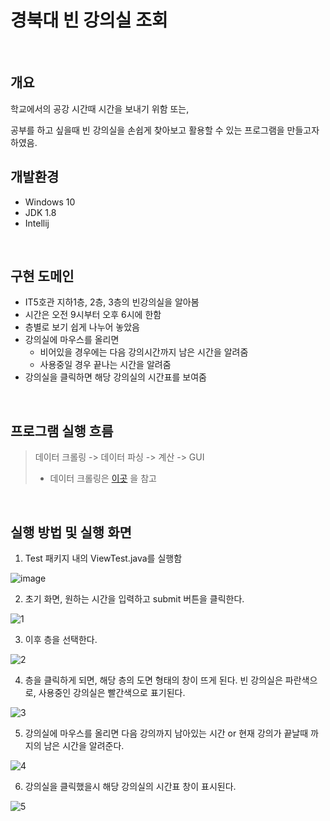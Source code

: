 
# 경북대 빈 강의실 조회
<br>

## 개요
학교에서의 공강 시간때 시간을 보내기 위함 또는, 

공부를 하고 싶을때 빈 강의실을 손쉽게 찾아보고 활용할 수 있는 프로그램을 만들고자 하였음.
<br>

## 개발환경

- Windows 10
- JDK 1.8
- Intellij
<br>

## 구현 도메인

- IT5호관 지하1층, 2층, 3층의 빈강의실을 알아봄
- 시간은 오전 9시부터 오후 6시에 한함
- 층별로 보기 쉽게 나누어 놓았음
- 강의실에 마우스를 올리면
    - 비어있을 경우에는 다음 강의시간까지 남은 시간을 알려줌
    - 사용중일 경우 끝나는 시간을 알려줌
- 강의실을 클릭하면 해당 강의실의 시간표를 보여줌
<br>

## 프로그램 실행 흐름

> 데이터 크롤링 -> 데이터 파싱 -> 계산 -> GUI 
> * 데이터 크롤링은 [이곳](https://github.com/whipbaek/Python-Crawling/tree/main) 을 참고
<br>

## 실행 방법 및 실행 화면

1. Test 패키지 내의 ViewTest.java를 실행함

![image](https://user-images.githubusercontent.com/75191916/172535197-d6d924a6-bbf2-44e8-91ff-c6f120247ae5.png)


2. 초기 화면, 원하는 시간을 입력하고 submit 버튼을 클릭한다.

![1](https://user-images.githubusercontent.com/75191916/172535284-7df4d56b-8fbf-4357-a1bf-e0f50623ed2e.png)

3. 이후 층을 선택한다.

![2](https://user-images.githubusercontent.com/75191916/172535295-9af7d6cb-b359-4183-bb81-dfbbd3560eea.png)

4. 층을 클릭하게 되면, 해당 층의 도면 형태의 창이 뜨게 된다. 
   빈 강의실은 파란색으로, 사용중인 강의실은 빨간색으로 표기된다.

![3](https://user-images.githubusercontent.com/75191916/172535358-fd25d5a0-c857-4456-a3a1-20901422b344.png)


5. 강의실에 마우스를 올리면 다음 강의까지 남아있는 시간 or 현재 강의가 끝날때 까지의 남은 시간을 알려준다.

![4](https://user-images.githubusercontent.com/75191916/172535489-2e2e1275-96c6-46b2-9bb3-541e557d1aa2.png)

6. 강의실을 클릭했을시 해당 강의실의 시간표 창이 표시된다.

![5](https://user-images.githubusercontent.com/75191916/172535527-a978058b-3dbb-4c42-892c-1e109087ffc7.png)

